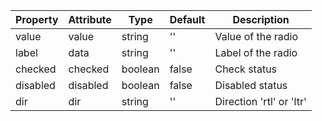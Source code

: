 | Property | Attribute | Type    | Default | Description              |
| -------- | --------- | ------- | ------- | ------------------------ |
| value    | value     | string  | ''      | Value of the radio       |
| label    | data      | string  | ''      | Label of the radio       |
| checked  | checked   | boolean | false   | Check status             |
| disabled | disabled  | boolean | false   | Disabled status          |
| dir      | dir       | string  | ''      | Direction 'rtl' or 'ltr' |
